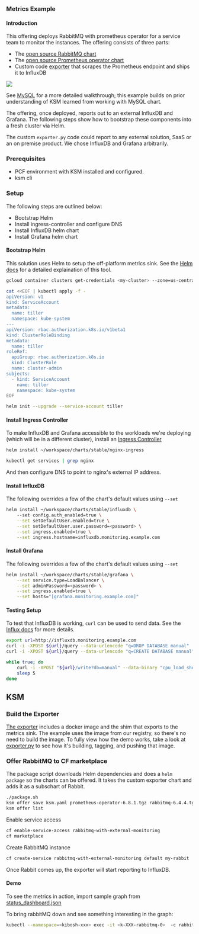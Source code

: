 ### Metrics Example
#### Introduction

This offering deploys RabbitMQ with prometheus operator for a service team to monitor the instances. The offering
consists of three parts:
* The [open source RabbitMQ chart](https://github.com/helm/charts/tree/master/stable/rabbitmq)
* The [open source Prometheus operator chart](https://github.com/helm/charts/tree/master/stable/prometheus-operator)
* Custom code [exporter](exporter/) that scrapes the Prometheus endpoint and ships it to InfluxDB

![](docs/metrics.png)
 
See [MySQL](../mysql) for a more detailed walkthrough; this example builds on prior understanding
of KSM learned from working with MySQL chart.

The offering, once deployed, reports out to an external InfluxDB and Grafana.
The following steps show how to bootstrap these components into a fresh cluster via Helm.

The custom `exporter.py` code could report to any external solution, SaaS or an on premise product. We
chose InfluxDB and Grafana arbitrarily. 

### Prerequisites
* PCF environment with KSM installed and configured.
* ksm cli


### Setup

The following steps are outlined below:
* Bootstrap Helm
* Install ingress-controller and configure DNS
* Install InfluxDB helm chart
* Install Grafana helm chart

#### Bootstrap Helm

This solution uses Helm to setup the off-platform metrics sink. See
the [Helm docs](https://helm.sh/) for a detailed explaination of this tool.

```bash
gcloud container clusters get-credentials <my-cluster> --zone=us-central1-a --project=<my-project>

cat <<EOF | kubectl apply -f -
apiVersion: v1
kind: ServiceAccount
metadata:
  name: tiller
  namespace: kube-system
---
apiVersion: rbac.authorization.k8s.io/v1beta1
kind: ClusterRoleBinding
metadata:
  name: tiller
roleRef:
  apiGroup: rbac.authorization.k8s.io
  kind: ClusterRole
  name: cluster-admin
subjects:
  - kind: ServiceAccount
    name: tiller
    namespace: kube-system
EOF

helm init --upgrade --service-account tiller
```

#### Install Ingress Controller

To make InfluxDB and Grafana accessible to the workloads we're deploying (which will be in a different cluster),
install an [Ingress Controller](https://kubernetes.io/docs/concepts/services-networking/ingress-controllers/)

```bash
helm install ~/workspace/charts/stable/nginx-ingress
```

```bash
kubectl get services | grep nginx
```

And then configure DNS to point to nginx's external IP address.

#### Install InfluxDB

The following overrides a few of the chart's default values using `--set`

```bash
helm install ~/workspace/charts/stable/influxdb \ 
    --set config.auth_enabled=true \
    --set setDefaultUser.enabled=true \
    --set setDefaultUser.user.password=<password> \
    --set ingress.enabled=true \
    --set ingress.hostname=influxdb.monitoring.example.com
```

#### Install Grafana

The following overrides a few of the chart's default values using `--set`

```bash
helm install ~/workspace/charts/stable/grafana \
    --set service.type=LoadBalancer \
    --set adminPassword=<password> \
    --set ingress.enabled=true \
    --set hosts="[grafana.monitoring.example.com]"
```

#### Testing Setup

To test that InfluxDB is working, `curl` can be used to send data.
See the [Influx docs](https://docs.influxdata.com/influxdb/v1.7/guides/writing_data/)
for more details. 

```bash
export url=http://influxdb.monitoring.example.com
curl -i -XPOST ${url}/query --data-urlencode "q=DROP DATABASE manual"
curl -i -XPOST ${url}/query --data-urlencode "q=CREATE DATABASE manual"

while true; do
    curl -i -XPOST "${url}/write?db=manual" --data-binary "cpu_load_short,host=server01 value=$(python -c 'import random; print(random.random())')"
    sleep 5
done
```

## KSM

### Build the Exporter

[The exporter](metrics/exporter) includes a docker image and the shim that exports to the metrics sink.
The example uses the image from our registry, so there's no need to build the image. To fully view
how the demo works, take a look at [exporter.py](metrics/exporter/exporter.py) to see how
it's building, tagging, and pushing that image.  

### Offer RabbitMQ to CF marketplace

The package script downloads Helm dependencies and does a `helm package` so the charts can be offered. It takes
the custom exporter chart and adds it as a subschart of Rabbit.

```bash
./package.sh
ksm offer save ksm.yaml prometheus-operator-6.8.1.tgz rabbitmq-6.4.4.tgz
ksm offer list
```

Enable service access

```bash
cf enable-service-access rabbitmq-with-external-monitoring
cf marketplace
```

Create RabbitMQ instance
```bash
cf create-service rabbitmq-with-external-monitoring default my-rabbit
```

Once Rabbit comes up, the exporter will start reporting to InfluxDB.

#### Demo

To see the metrics in action, import sample graph from [status_dashboard.json](metrics/docs/status_dashboard.json) 

To bring rabbitMQ down and see something interesting in the graph:

```bash
kubectl --namespace=<kibosh-xxx> exec -it <k-XXX-rabbitmq-0>  -c rabbitmq -- /bin/sh -c "kill 1"
```
